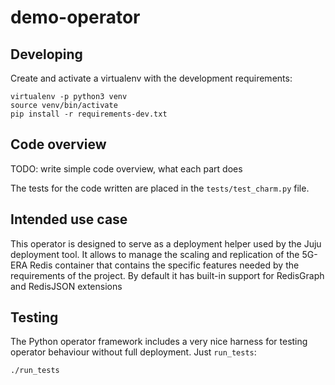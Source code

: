 # demo-operator

## Developing

Create and activate a virtualenv with the development requirements:

    virtualenv -p python3 venv
    source venv/bin/activate
    pip install -r requirements-dev.txt

## Code overview

TODO: write simple code overview, what each part does

The tests for the code written are placed in the `tests/test_charm.py` file.

## Intended use case

This operator is designed to serve as a deployment helper used by the Juju deployment tool. It allows to manage the scaling and replication of the 5G-ERA Redis container that contains the specific features needed by the requirements of the project. By default it has built-in support for RedisGraph and RedisJSON extensions

## Testing

The Python operator framework includes a very nice harness for testing
operator behaviour without full deployment. Just `run_tests`:

    ./run_tests
